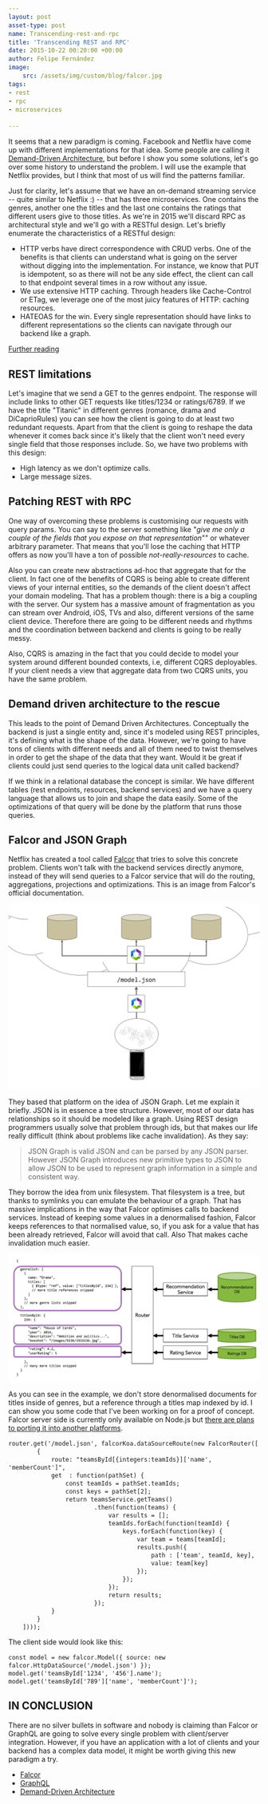 ```yaml
---
layout: post
asset-type: post
name: Transcending-rest-and-rpc
title: 'Transcending REST and RPC'
date: 2015-10-22 00:20:00 +00:00
author: Felipe Fernández
image:
    src: /assets/img/custom/blog/falcor.jpg
tags:
- rest
- rpc
- microservices

---
```

It seems that a new paradigm is coming. Facebook and Netflix have come up with different implementations for that idea. Some people are calling it [Demand-Driven Architecture](http://www.infoq.com/presentations/domain-driven-architecture), but before I show you some solutions, let's go over some history to understand the problem. I will use the example that Netflix provides, but I think that most of us will find the patterns familiar.

Just for clarity, let's assume that we have an on-demand streaming service -- quite similar to Netflix :) -- that has three microservices. One contains the genres, another one the titles and the last one contains the ratings that different users give to those titles. As we're in 2015 we'll discard RPC as architectural style and we'll go with a RESTful design. Let's briefly enumerate the characteristics of a RESTful design:

* HTTP verbs have direct correspondence with CRUD verbs. One of the benefits is that clients can understand what is going on the server without digging into the implementation. For instance, we know that PUT is idempotent, so as there will not be any side effect, the client can call to that endpoint several times in a row without any issue.
* We use extensive HTTP caching. Through headers like Cache-Control or ETag, we leverage one of the most juicy features of HTTP: caching resources.
* HATEOAS for the win. Every single representation should have links to different representations so the clients can navigate through our backend like a graph.

[Further reading](http://www.restapitutorial.com/)

## REST limitations

Let's imagine that we send a GET to the genres endpoint. The response will include links to other GET requests like titles/1234 or ratings/6789. If we have the title "Titanic" in different genres (romance, drama and DiCaprioRules) you can see how the client is going to do at least two redundant requests. Apart from that the client is going to reshape the data whenever it comes back since it's likely that the client won't need every single field that those responses include. So, we have two problems with this design:

* High latency as we don't optimize calls.
* Large message sizes.

## Patching REST with RPC

One way of overcoming these problems is customising our requests with query params. You can say to the server something like "*give me only a couple of the fields that you expose on that representation*"" or whatever arbitrary parameter. That means that you'll lose the caching that HTTP offers as now you'll have a ton of possible _not-really-resources_ to cache.

Also you can create new abstractions ad-hoc that aggregate that for the client. In fact one of the benefits of CQRS is being able to create different views of your internal entities, so the demands of the client doesn't affect your domain modeling. That has a problem though: there is a big a coupling with the server. Our system has a massive amount of fragmentation as you can stream over Android, iOS, TVs and also, different versions of the same client device. Therefore there are going to be different needs and rhythms and the coordination between backend and clients is going to be really messy.

Also, CQRS is amazing in the fact that you could decide to model your system around different bounded contexts, i.e, different CQRS deployables. If your client needs a view that aggregate data from two CQRS units, you have the same problem.

## Demand driven architecture to the rescue

This leads to the point of Demand Driven Architectures. Conceptually the backend is just a single entity and, since it's modeled using REST principles, it's defining what is the shape of the data. However, we're going to have tons of clients with different needs and all of them need to twist themselves in order to get the shape of the data that they want. Would it be great if clients could just send queries to the logical data unit called backend?

If we think in a relational database the concept is similar. We have different tables (rest endpoints, resources, backend services) and we have a query language that allows us to join and shape the data easily. Some of the optimizations of that query will be done by the platform that runs those queries.

## Falcor and JSON Graph

Netflix has created a tool called [Falcor](http://netflix.github.io/falcor) that tries to solve this concrete problem. Clients won't talk with the backend services directly anymore, instead of they will send queries to a Falcor service that will do the routing, aggregations, projections and optimizations. This is an image from Falcor's official documentation.

<img class="img-responsive" src="/assets/img/custom/blog/falcor-network-diagram.png" />

They based that platform on the idea of JSON Graph. Let me explain it briefly. JSON is in essence a tree structure. However, most of our data has relationships so it should be modeled like a graph. Using REST design programmers usually solve that problem through ids, but that makes our life really difficult (think about problems like cache invalidation). As they say:

> JSON Graph is valid JSON and can be parsed by any JSON parser. However JSON Graph introduces new primitive types to JSON to allow JSON to be used to represent graph information in a simple and consistent way.

They borrow the idea from unix filesystem. That filesystem is a tree, but thanks to symlinks you can emulate the behaviour of a graph. That has massive implications in the way that Falcor optimises calls to backend services. Instead of keeping some values in a denormalised fashion, Falcor keeps references to that normalised value, so, if you ask for a value that has been already retrieved, Falcor will avoid that call. Also That makes cache invalidation much easier.

<img class="img-responsive"  src="/assets/img/custom/blog/falcor-services-diagram.png" />

As you can see in the example, we don't store denormalised documents for titles inside of genres, but a reference through a titles map indexed by id.
I can show you some code that I've been working on for a proof of concept. Falcor server side is currently only available on Node.js but [there are plans to porting it into another platforms](https://twitter.com/falcorjs/status/575657256475189248).

```
router.get('/model.json', falcorKoa.dataSourceRoute(new FalcorRouter([
		{
			route: "teamsById[{integers:teamIds}]['name', 'memberCount']",
			get  : function(pathSet) {
				const teamIds = pathSet.teamIds;
				const keys = pathSet[2];
				return teamsService.getTeams()
						.then(function(teams) {
							var results = [];
							teamIds.forEach(function(teamId) {
								keys.forEach(function(key) {
									var team = teams[teamId];
									results.push({
										path : ['team', teamId, key],
										value: team[key]
									});
								});
							});
							return results;
						});
			}
		}
	])));

```

The client side would look like this:

```
const model = new falcor.Model({ source: new falcor.HttpDataSource('/model.json') });
model.get('teamsById['1234', '456'].name');
model.get('teamsById['789']['name', 'memberCount']');
```

## IN CONCLUSION

There are no silver bullets in software and nobody is claiming than Falcor or GraphQL are going to solve every single problem with client/server integration. However, if you have an application with a lot of clients and your backend has a complex data model, it might be worth giving this new paradigm a try.

* [Falcor](http://netflix.github.io/falcor)
* [GraphQL](https://facebook.github.io/react/blog/2015/05/01/graphql-introduction.html)
* [Demand-Driven Architecture](http://www.infoq.com/presentations/domain-driven-architecture)
